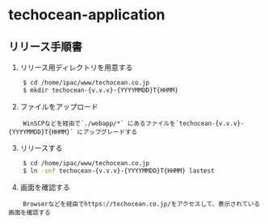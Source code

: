 # techocean-application


リリース手順書
----------
1. リリース用ディレクトリを用意する

```bash
    $ cd /home/ipac/www/techocean.co.jp
    $ mkdir techocean-{v.v.v}-{YYYYMMDD}T{HHMM}
```

2. ファイルをアップロード

```
    WinSCPなどを経由で`./webapp/*` にあるファイルを`techocean-{v.v.v}-{YYYYMMDD}T{HHMM}` にアップグレードする
```

3. リリースする

```bash
    $ cd /home/ipac/www/techocean.co.jp
    $ ln -snf techocean-{v.v.v}-{YYYYMMDD}T{HHMM} lastest
```

4. 画面を確認する

```
    Browserなどを経由でhttps://techocean.co.jp/をアクセスして、表示されている画面を確認する
```
